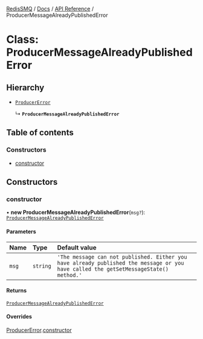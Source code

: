 [RedisSMQ](../../../README.md) / [Docs](../../README.md) / [API Reference](../README.md) / ProducerMessageAlreadyPublishedError

# Class: ProducerMessageAlreadyPublishedError

## Hierarchy

- [`ProducerError`](ProducerError.md)

  ↳ **`ProducerMessageAlreadyPublishedError`**

## Table of contents

### Constructors

- [constructor](ProducerMessageAlreadyPublishedError.md#constructor)

## Constructors

### constructor

• **new ProducerMessageAlreadyPublishedError**(`msg?`): [`ProducerMessageAlreadyPublishedError`](ProducerMessageAlreadyPublishedError.md)

#### Parameters

| Name | Type | Default value |
| :------ | :------ | :------ |
| `msg` | `string` | `'The message can not published. Either you have already published the message or you have called the getSetMessageState() method.'` |

#### Returns

[`ProducerMessageAlreadyPublishedError`](ProducerMessageAlreadyPublishedError.md)

#### Overrides

[ProducerError](ProducerError.md).[constructor](ProducerError.md#constructor)
